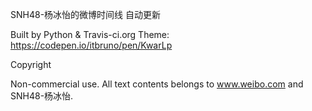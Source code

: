 
SNH48-杨冰怡的微博时间线 
自动更新

Built by Python & Travis-ci.org
Theme: https://codepen.io/itbruno/pen/KwarLp

Copyright

Non-commercial use.
All text contents belongs to www.weibo.com and SNH48-杨冰怡.
